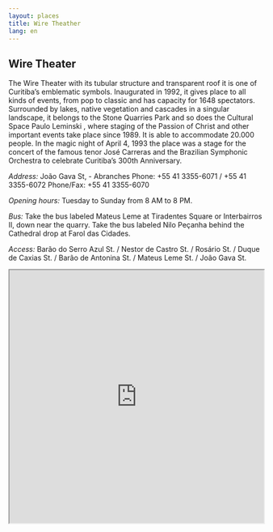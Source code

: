 ```yaml
---
layout: places
title: Wire Theather
lang: en
---
```


## Wire Theater

The Wire Theater with its tubular structure and transparent roof it is one of Curitiba’s emblematic symbols. Inaugurated in 1992, it gives place to all kinds of events, from pop to classic and has capacity for 1648 spectators.
Surrounded by lakes, native vegetation and cascades in a singular landscape, it belongs to the Stone Quarries Park and so does the Cultural Space Paulo Leminski , where staging of the Passion of Christ and other important events take place since 1989. It is able to accommodate 20.000 people. In the magic night of April 4, 1993 the place was a stage for the concert of the famous tenor José Carreras and the Brazilian Symphonic Orchestra to celebrate Curitiba’s 300th Anniversary.


*Address:*
João Gava St, - Abranches
Phone: +55 41 3355-6071 / +55 41 3355-6072
Phone/Fax: +55 41 3355-6070

*Opening hours:*
Tuesday to Sunday from 8 AM to 8 PM.

*Bus:*
Take the bus labeled Mateus Leme at Tiradentes Square or Interbairros II, down near the quarry.
Take the bus labeled Nilo Peçanha behind the Cathedral drop at Farol das Cidades.

*Access:*
Barão do Serro Azul St. / Nestor de Castro St. / Rosário St. / Duque de Caxias St. / Barão de Antonina St. / Mateus Leme St. / João Gava St.

<iframe style="width:100%; height:500px;" src="https://a.tiles.mapbox.com/v3/nolram.iiibo816/attribution,zoompan,zoomwheel,geocoder,share.html"></iframe>
